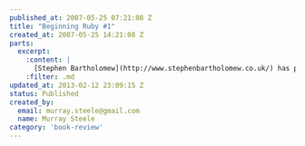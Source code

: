 ```yaml
--- 
published_at: 2007-05-25 07:21:08 Z
title: "Beginning Ruby #1"
created_at: 2007-05-25 14:21:08 Z
parts:
  excerpt:
    :content: |
      [Stephen Bartholomew](http://www.stephenbartholomew.co.uk/) has posted a review of ['Beginning Ruby' by Peter Cooper](http://www.amazon.co.uk/Beginning-Ruby-Experts-Voice-Source/dp/1590597664), published by [Apress](http://www.apress.com/) on [his blog](http://www.stephenbartholomew.co.uk/2007/5/18/book-beginning-ruby). 
    :filter: .md
updated_at: 2013-02-12 23:09:15 Z
status: Published
created_by: 
  email: murray.steele@gmail.com
  name: Murray Steele
category: 'book-review'
---
```



